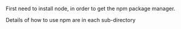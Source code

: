 First need to install node, in order to get the npm package manager.

Details of how to use npm are in each sub-directory


